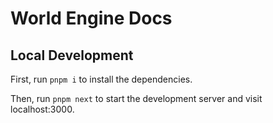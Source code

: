 # World Engine Docs

## Local Development

First, run `pnpm i` to install the dependencies.

Then, run `pnpm next` to start the development server and visit localhost:3000.